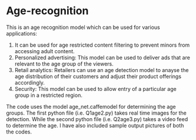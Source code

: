 # Age-recognition
This is an age recognition model which can be used for various applications:
1. It can be used for age restricted content filtering to prevent minors from accessing adult content.
2. Personalized advertising: This model can be used to deliver ads that are relevant to the age group of the viewers.
3. Retail analytics: Retailers can use an age detection model to anayse the age distribution of their customers and adjust their product offerings accordingly.
4. Security: This model can be used to allow entry of a particular age group in a restricted region.

The code uses the model age_net.caffemodel for determining the age groups. The first python file (i.e. Q1age2.py) takes real time images for the detection. While the second python file (i.e. Q2age3.py) takes a video feed to determine the age. 
I have also included sample output pictures of both the codes.
